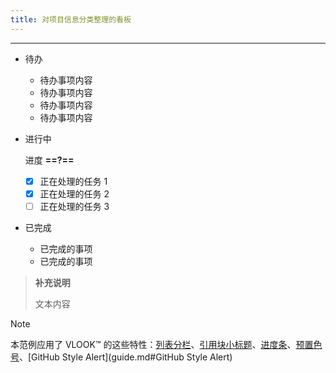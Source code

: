```yaml
---
title: 对项目信息分类整理的看板
---
```




---

- 待办
  - 待办事项内容
  - 待办事项内容
  - 待办事项内容
  - 待办事项内容

- 进行中

  进度 **==?==**

  - [x] 正在处理的任务 1
  - [x] 正在处理的任务 2
  - [ ] 正在处理的任务 3

- 已完成
  - 已完成的事项
  - 已完成的事项

> **补充说明**
>
> 文本内容



> [!NOTE]
>
> 本范例应用了 VLOOK™ 的这些特性：[列表分栏](guide.md#列表分栏)、[引用块小标题](guide.md#引用块小标题)、[进度条](guide2.md#进度条)、[预置色号](guide.md#预置色号)、[GitHub Style Alert](guide.md#GitHub Style Alert)

